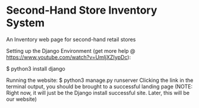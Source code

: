 # Second-Hand Store Inventory System
An Inventory web page for second-hand retail stores

Setting up the Django Environment (get more help @ https://www.youtube.com/watch?v=UmljXZIypDc):

$ python3 install django

Running the website:
$ python3 manage.py runserver
Clicking the link in the terminal output, you should be brought to a successful landing page 
(NOTE: Right now, it will just be the Django install successful site. Later, this will be our website)
